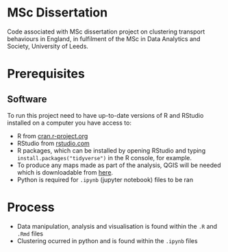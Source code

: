 # MSc Dissertation
Code associated with MSc dissertation project on clustering transport behaviours in England, in fulfilment of the MSc in Data Analytics and Society, University of Leeds.

# Prerequisites

## Software

To run this project need to have up-to-date versions of R and RStudio
installed on a computer you have access to:

-   R from [cran.r-project.org](https://cran.r-project.org/)
-   RStudio from
    [rstudio.com](https://rstudio.com/products/rstudio/download/#download)
-   R packages, which can be installed by opening RStudio and typing
    `install.packages("tidyverse")` in the R console, for example.
-   To produce any maps made as part of the analysis, QGIS will be needed which is downloadable from [here](https://qgis.org/en/site/forusers/download.html).
-   Python is required for `.ipynb` (jupyter notebook) files to be ran


# Process

-   Data manipulation, analysis and visualisation is found within the `.R` and `.Rmd` files
-   Clustering ocurred in python and is found within the `.ipynb` files
